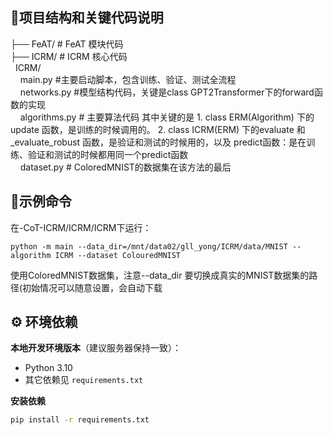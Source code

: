 ## 📄项目结构和关键代码说明           
├── FeAT/ # FeAT 模块代码  
├── ICRM/ # ICRM 核心代码  
    &nbsp;&nbsp;ICRM/  
       &nbsp;&nbsp;&nbsp;&nbsp;main.py  #主要启动脚本，包含训练、验证、测试全流程  
       &nbsp;&nbsp;&nbsp;&nbsp;networks.py #模型结构代码，关键是class GPT2Transformer下的forward函数的实现  
       &nbsp;&nbsp;&nbsp;&nbsp;algorithms.py # 主要算法代码  其中关键的是 1. class ERM(Algorithm) 下的update 函数，是训练的时候调用的。 2. class ICRM(ERM) 下的evaluate 和 _evaluate_robust 函数，是验证和测试的时候用的，以及 predict函数：是在训练、验证和测试的时候都用同一个predict函数  
       &nbsp;&nbsp;&nbsp;&nbsp;dataset.py  # ColoredMNIST的数据集在该方法的最后  


## 🚀示例命令
在-CoT-ICRM/ICRM/ICRM下运行：  
```
python -m main --data_dir=/mnt/data02/gll_yong/ICRM/data/MNIST --algorithm ICRM --dataset ColouredMNIST
```
使用ColoredMNIST数据集，注意--data_dir 要切换成真实的MNIST数据集的路径(初始情况可以随意设置，会自动下载

## ⚙️ 环境依赖

**本地开发环境版本**（建议服务器保持一致）：
- Python 3.10
- 其它依赖见 `requirements.txt`

**安装依赖**
```bash
pip install -r requirements.txt
